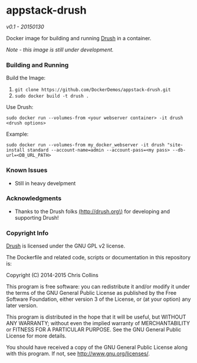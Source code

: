 appstack-drush
==============

_v0.1 - 20150130_

Docker image for building and running [Drush](http://drush.ort) in a container.

*Note - this image is still under development.*

### Building and Running ###

Build the Image:

1. `git clone https://github.com/DockerDemos/appstack-drush.git`
2. `sudo docker build -t drush .`

Use Drush:

    sudo docker run --volumes-from <your webserver container> -it drush <drush options>

Example:

    sudo docker run --volumes-from my_docker_webserver -it drush "site-install standard --account-name=admin --account-pass=<my pass> --db-url=<DB_URL_PATH>


### Known Issues ###

* Still in heavy develpment

### Acknowledgments ###

* Thanks to the Drush folks [\(http://drush.org\)](http://drush.org) for developing and supporting Drush!

### Copyright Info ###

[Drush](http://drush.org) is licensed under the GNU GPL v2 license.

The Dockerfile and related code, scripts or documentation in this repository is:

Copyright (C) 2014-2015 Chris Collins

This program is free software: you can redistribute it and/or modify it under the terms of the GNU General Public License as published by the Free Software Foundation, either version 3 of the License, or (at your option) any later version.

This program is distributed in the hope that it will be useful, but WITHOUT ANY WARRANTY; without even the implied warranty of MERCHANTABILITY or FITNESS FOR A PARTICULAR PURPOSE. See the GNU General Public License for more details.

You should have received a copy of the GNU General Public License along with this program. If not, see http://www.gnu.org/licenses/.

